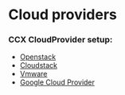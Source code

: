 # Cloud providers


### CCX CloudProvider setup:
- [Openstack](openstack.md)
- [Cloudstack](cloudstack.md)
- [Vmware](vmware.md)
- [Google Cloud Provider](gcp.md)



